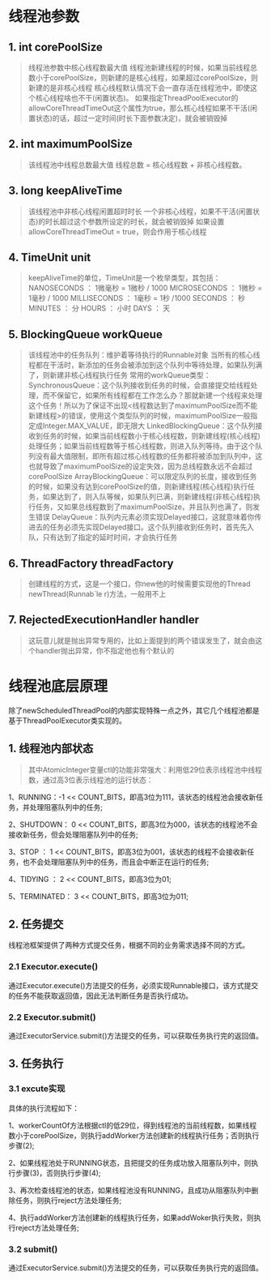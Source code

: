 # 线程池参数
## 1. int corePoolSize
> 线程池参数中核心线程数最大值
  线程池新建线程的时候，如果当前线程总数小于corePoolSize，则新建的是核心线程，如果超过corePoolSize，则新建的是非核心线程
核心线程默认情况下会一直存活在线程池中，即使这个核心线程啥也不干(闲置状态)。
如果指定ThreadPoolExecutor的allowCoreThreadTimeOut这个属性为true，那么核心线程如果不干活(闲置状态)的话，超过一定时间(时长下面参数决定)，就会被销毁掉
## 2. int maximumPoolSize
> 该线程池中线程总数最大值
线程总数 = 核心线程数 + 非核心线程数。
## 3. long keepAliveTime
> 该线程池中非核心线程闲置超时时长
一个非核心线程，如果不干活(闲置状态)的时长超过这个参数所设定的时长，就会被销毁掉
如果设置allowCoreThreadTimeOut = true，则会作用于核心线程
## 4. TimeUnit unit
> keepAliveTime的单位，TimeUnit是一个枚举类型，其包括：
NANOSECONDS ： 1微毫秒 = 1微秒 / 1000
MICROSECONDS ： 1微秒 = 1毫秒 / 1000
MILLISECONDS ： 1毫秒 = 1秒 /1000
SECONDS ： 秒
MINUTES ： 分
HOURS ： 小时
DAYS ： 天
## 5. BlockingQueue<Runnable> workQueue
> 该线程池中的任务队列：维护着等待执行的Runnable对象
当所有的核心线程都在干活时，新添加的任务会被添加到这个队列中等待处理，如果队列满了，则新建非核心线程执行任务
常用的workQueue类型：
SynchronousQueue：这个队列接收到任务的时候，会直接提交给线程处理，而不保留它，如果所有线程都在工作怎么办？那就新建一个线程来处理这个任务！所以为了保证不出现<线程数达到了maximumPoolSize而不能新建线程>的错误，使用这个类型队列的时候，maximumPoolSize一般指定成Integer.MAX_VALUE，即无限大
LinkedBlockingQueue：这个队列接收到任务的时候，如果当前线程数小于核心线程数，则新建线程(核心线程)处理任务；如果当前线程数等于核心线程数，则进入队列等待。由于这个队列没有最大值限制，即所有超过核心线程数的任务都将被添加到队列中，这也就导致了maximumPoolSize的设定失效，因为总线程数永远不会超过corePoolSize
ArrayBlockingQueue：可以限定队列的长度，接收到任务的时候，如果没有达到corePoolSize的值，则新建线程(核心线程)执行任务，如果达到了，则入队等候，如果队列已满，则新建线程(非核心线程)执行任务，又如果总线程数到了maximumPoolSize，并且队列也满了，则发生错误
DelayQueue：队列内元素必须实现Delayed接口，这就意味着你传进去的任务必须先实现Delayed接口。这个队列接收到任务时，首先先入队，只有达到了指定的延时时间，才会执行任务
## 6. ThreadFactory threadFactory
> 创建线程的方式，这是一个接口，你new他的时候需要实现他的Thread newThread(Runnab`le r)方法，一般用不上
## 7. RejectedExecutionHandler handler
> 这玩意儿就是抛出异常专用的，比如上面提到的两个错误发生了，就会由这个handler抛出异常，你不指定他也有个默认的
# 线程池底层原理
除了newScheduledThreadPool的内部实现特殊一点之外，其它几个线程池都是基于ThreadPoolExecutor类实现的。
## 1. 线程池内部状态
> 其中AtomicInteger变量ctl的功能非常强大：利用低29位表示线程池中线程数，通过高3位表示线程池的运行状态：

1、RUNNING：-1 << COUNT_BITS，即高3位为111，该状态的线程池会接收新任务，并处理阻塞队列中的任务;  

2、SHUTDOWN： 0 << COUNT_BITS，即高3位为000，该状态的线程池不会接收新任务，但会处理阻塞队列中的任务;  

3、STOP ： 1 << COUNT_BITS，即高3位为001，该状态的线程不会接收新任务，也不会处理阻塞队列中的任务，而且会中断正在运行的任务;  

4、TIDYING ： 2 << COUNT_BITS，即高3位为01;  

5、TERMINATED： 3 << COUNT_BITS，即高3位为011;  

## 2. 任务提交
线程池框架提供了两种方式提交任务，根据不同的业务需求选择不同的方式。
### 2.1 Executor.execute()
通过Executor.execute()方法提交的任务，必须实现Runnable接口，该方式提交的任务不能获取返回值，因此无法判断任务是否执行成功。
### 2.2 Executor.submit()
通过ExecutorService.submit()方法提交的任务，可以获取任务执行完的返回值。
## 3. 任务执行
### 3.1 excute实现
具体的执行流程如下：

1、workerCountOf方法根据ctl的低29位，得到线程池的当前线程数，如果线程数小于corePoolSize，则执行addWorker方法创建新的线程执行任务；否则执行步骤(2);  

2、如果线程池处于RUNNING状态，且把提交的任务成功放入阻塞队列中，则执行步骤(3)，否则执行步骤(4);  

3、再次检查线程池的状态，如果线程池没有RUNNING，且成功从阻塞队列中删除任务，则执行reject方法处理任务;  

4、执行addWorker方法创建新的线程执行任务，如果addWoker执行失败，则执行reject方法处理任务;  

### 3.2 submit()
通过ExecutorService.submit()方法提交的任务，可以获取任务执行完的返回值。

